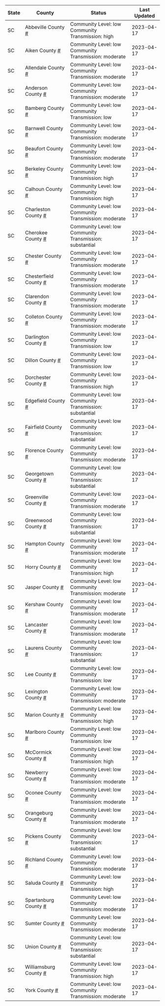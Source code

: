 State | County | Status | Last Updated
--- | --- | --- | --- 
SC | Abbeville County <a href="#abbeville_county">#</a> | <a name="abbeville_county"></a>Community Level: low<br/>Community Transmission: high | 2023-04-17
SC | Aiken County <a href="#aiken_county">#</a> | <a name="aiken_county"></a>Community Level: low<br/>Community Transmission: moderate | 2023-04-17
SC | Allendale County <a href="#allendale_county">#</a> | <a name="allendale_county"></a>Community Level: low<br/>Community Transmission: moderate | 2023-04-17
SC | Anderson County <a href="#anderson_county">#</a> | <a name="anderson_county"></a>Community Level: low<br/>Community Transmission: moderate | 2023-04-17
SC | Bamberg County <a href="#bamberg_county">#</a> | <a name="bamberg_county"></a>Community Level: low<br/>Community Transmission: low | 2023-04-17
SC | Barnwell County <a href="#barnwell_county">#</a> | <a name="barnwell_county"></a>Community Level: low<br/>Community Transmission: moderate | 2023-04-17
SC | Beaufort County <a href="#beaufort_county">#</a> | <a name="beaufort_county"></a>Community Level: low<br/>Community Transmission: moderate | 2023-04-17
SC | Berkeley County <a href="#berkeley_county">#</a> | <a name="berkeley_county"></a>Community Level: low<br/>Community Transmission: high | 2023-04-17
SC | Calhoun County <a href="#calhoun_county">#</a> | <a name="calhoun_county"></a>Community Level: low<br/>Community Transmission: high | 2023-04-17
SC | Charleston County <a href="#charleston_county">#</a> | <a name="charleston_county"></a>Community Level: low<br/>Community Transmission: moderate | 2023-04-17
SC | Cherokee County <a href="#cherokee_county">#</a> | <a name="cherokee_county"></a>Community Level: low<br/>Community Transmission: substantial | 2023-04-17
SC | Chester County <a href="#chester_county">#</a> | <a name="chester_county"></a>Community Level: low<br/>Community Transmission: moderate | 2023-04-17
SC | Chesterfield County <a href="#chesterfield_county">#</a> | <a name="chesterfield_county"></a>Community Level: low<br/>Community Transmission: moderate | 2023-04-17
SC | Clarendon County <a href="#clarendon_county">#</a> | <a name="clarendon_county"></a>Community Level: low<br/>Community Transmission: moderate | 2023-04-17
SC | Colleton County <a href="#colleton_county">#</a> | <a name="colleton_county"></a>Community Level: low<br/>Community Transmission: moderate | 2023-04-17
SC | Darlington County <a href="#darlington_county">#</a> | <a name="darlington_county"></a>Community Level: low<br/>Community Transmission: low | 2023-04-17
SC | Dillon County <a href="#dillon_county">#</a> | <a name="dillon_county"></a>Community Level: low<br/>Community Transmission: low | 2023-04-17
SC | Dorchester County <a href="#dorchester_county">#</a> | <a name="dorchester_county"></a>Community Level: low<br/>Community Transmission: high | 2023-04-17
SC | Edgefield County <a href="#edgefield_county">#</a> | <a name="edgefield_county"></a>Community Level: low<br/>Community Transmission: substantial | 2023-04-17
SC | Fairfield County <a href="#fairfield_county">#</a> | <a name="fairfield_county"></a>Community Level: low<br/>Community Transmission: substantial | 2023-04-17
SC | Florence County <a href="#florence_county">#</a> | <a name="florence_county"></a>Community Level: low<br/>Community Transmission: moderate | 2023-04-17
SC | Georgetown County <a href="#georgetown_county">#</a> | <a name="georgetown_county"></a>Community Level: low<br/>Community Transmission: substantial | 2023-04-17
SC | Greenville County <a href="#greenville_county">#</a> | <a name="greenville_county"></a>Community Level: low<br/>Community Transmission: moderate | 2023-04-17
SC | Greenwood County <a href="#greenwood_county">#</a> | <a name="greenwood_county"></a>Community Level: low<br/>Community Transmission: substantial | 2023-04-17
SC | Hampton County <a href="#hampton_county">#</a> | <a name="hampton_county"></a>Community Level: low<br/>Community Transmission: moderate | 2023-04-17
SC | Horry County <a href="#horry_county">#</a> | <a name="horry_county"></a>Community Level: low<br/>Community Transmission: high | 2023-04-17
SC | Jasper County <a href="#jasper_county">#</a> | <a name="jasper_county"></a>Community Level: low<br/>Community Transmission: moderate | 2023-04-17
SC | Kershaw County <a href="#kershaw_county">#</a> | <a name="kershaw_county"></a>Community Level: low<br/>Community Transmission: moderate | 2023-04-17
SC | Lancaster County <a href="#lancaster_county">#</a> | <a name="lancaster_county"></a>Community Level: low<br/>Community Transmission: moderate | 2023-04-17
SC | Laurens County <a href="#laurens_county">#</a> | <a name="laurens_county"></a>Community Level: low<br/>Community Transmission: substantial | 2023-04-17
SC | Lee County <a href="#lee_county">#</a> | <a name="lee_county"></a>Community Level: low<br/>Community Transmission: low | 2023-04-17
SC | Lexington County <a href="#lexington_county">#</a> | <a name="lexington_county"></a>Community Level: low<br/>Community Transmission: moderate | 2023-04-17
SC | Marion County <a href="#marion_county">#</a> | <a name="marion_county"></a>Community Level: low<br/>Community Transmission: high | 2023-04-17
SC | Marlboro County <a href="#marlboro_county">#</a> | <a name="marlboro_county"></a>Community Level: low<br/>Community Transmission: low | 2023-04-17
SC | McCormick County <a href="#mccormick_county">#</a> | <a name="mccormick_county"></a>Community Level: low<br/>Community Transmission: high | 2023-04-17
SC | Newberry County <a href="#newberry_county">#</a> | <a name="newberry_county"></a>Community Level: low<br/>Community Transmission: moderate | 2023-04-17
SC | Oconee County <a href="#oconee_county">#</a> | <a name="oconee_county"></a>Community Level: low<br/>Community Transmission: moderate | 2023-04-17
SC | Orangeburg County <a href="#orangeburg_county">#</a> | <a name="orangeburg_county"></a>Community Level: low<br/>Community Transmission: moderate | 2023-04-17
SC | Pickens County <a href="#pickens_county">#</a> | <a name="pickens_county"></a>Community Level: low<br/>Community Transmission: substantial | 2023-04-17
SC | Richland County <a href="#richland_county">#</a> | <a name="richland_county"></a>Community Level: low<br/>Community Transmission: moderate | 2023-04-17
SC | Saluda County <a href="#saluda_county">#</a> | <a name="saluda_county"></a>Community Level: low<br/>Community Transmission: high | 2023-04-17
SC | Spartanburg County <a href="#spartanburg_county">#</a> | <a name="spartanburg_county"></a>Community Level: low<br/>Community Transmission: moderate | 2023-04-17
SC | Sumter County <a href="#sumter_county">#</a> | <a name="sumter_county"></a>Community Level: low<br/>Community Transmission: moderate | 2023-04-17
SC | Union County <a href="#union_county">#</a> | <a name="union_county"></a>Community Level: low<br/>Community Transmission: substantial | 2023-04-17
SC | Williamsburg County <a href="#williamsburg_county">#</a> | <a name="williamsburg_county"></a>Community Level: low<br/>Community Transmission: high | 2023-04-17
SC | York County <a href="#york_county">#</a> | <a name="york_county"></a>Community Level: low<br/>Community Transmission: moderate | 2023-04-17
